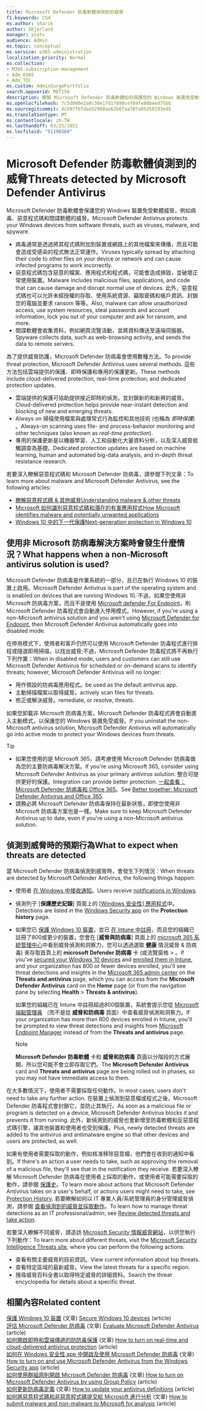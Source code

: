 ```yaml
---
title: Microsoft Defender 防毒軟體偵測到的威脅
f1.keywords: CSH
ms.author: sharik
author: SKjerland
manager: scotv
audience: Admin
ms.topic: conceptual
ms.service: o365-administration
localization_priority: Normal
ms.collection:
- M365-subscription-management
- Adm_O365
- Adm_TOC
ms.custom: AdminSurgePortfolio
search.appverid: MET150
description: 瞭解 Microsoft Defender 防毒軟體如何保護您的 Windows 裝置免受軟體威脅（如病毒、惡意程式碼和間諜軟體的威脅）。
ms.openlocfilehash: 7c5d000e2a8c30e17d1f890cef69fe88beed75bb
ms.sourcegitcommit: dcb97fbfdae52960ae62b6faa707a05358193ed5
ms.translationtype: MT
ms.contentlocale: zh-TW
ms.lasthandoff: 03/25/2021
ms.locfileid: "51198360"
---
```

# <a name="threats-detected-by-microsoft-defender-antivirus"></a><span data-ttu-id="0c1f2-103">Microsoft Defender 防毒軟體偵測到的威脅</span><span class="sxs-lookup"><span data-stu-id="0c1f2-103">Threats detected by Microsoft Defender Antivirus</span></span>

<span data-ttu-id="0c1f2-104">Microsoft Defender 防毒軟體會保護您的 Windows 裝置免受軟體威脅，例如病毒、惡意程式碼和間諜軟體的威脅。</span><span class="sxs-lookup"><span data-stu-id="0c1f2-104">Microsoft Defender Antivirus protects your Windows devices from software threats, such as viruses, malware, and spyware.</span></span>

- <span data-ttu-id="0c1f2-105">病毒通常是透過將其程式碼附加到裝置或網路上的其他檔案來傳播，而且可能會造成受感染的程式無法正常運作。</span><span class="sxs-lookup"><span data-stu-id="0c1f2-105">Viruses typically spread by attaching their code to other files on your device or network and can cause infected programs to work incorrectly.</span></span>
- <span data-ttu-id="0c1f2-106">惡意程式碼包含惡意的檔案、應用程式和程式碼，可能會造成損毀，並破壞正常使用裝置。</span><span class="sxs-lookup"><span data-stu-id="0c1f2-106">Malware includes malicious files, applications, and code that can cause damage and disrupt normal use of devices.</span></span> <span data-ttu-id="0c1f2-107">此外，惡意程式碼也可以允許未經授權的存取、使用系統資源、竊取密碼和帳戶資訊、封鎖您的電腦並要求 ransom 等等。</span><span class="sxs-lookup"><span data-stu-id="0c1f2-107">Also, malware can allow unauthorized access, use system resources, steal passwords and account information, lock you out of your computer and ask for ransom, and more.</span></span>
- <span data-ttu-id="0c1f2-108">間諜軟體會收集資料，例如網頁流覽活動，並將資料傳送至遠端伺服器。</span><span class="sxs-lookup"><span data-stu-id="0c1f2-108">Spyware collects data, such as web-browsing activity, and sends the data to remote servers.</span></span>
 
<span data-ttu-id="0c1f2-109">為了提供威脅防護，Microsoft Defender 防病毒會使用數種方法。</span><span class="sxs-lookup"><span data-stu-id="0c1f2-109">To provide threat protection, Microsoft Defender Antivirus uses several methods.</span></span> <span data-ttu-id="0c1f2-110">這些方法包括雲端提供的保護、即時保護和專用的保護更新。</span><span class="sxs-lookup"><span data-stu-id="0c1f2-110">These methods include cloud-delivered protection, real-time protection, and dedicated protection updates.</span></span>

- <span data-ttu-id="0c1f2-111">雲端提供的保護可協助提供接近即時的偵測，並封鎖新的和新興的威脅。</span><span class="sxs-lookup"><span data-stu-id="0c1f2-111">Cloud-delivered protection helps provide near-instant detection and blocking of new and emerging threats.</span></span>
- <span data-ttu-id="0c1f2-112">Always on 掃描使用檔案與處理常式行為監控和其他技術 (也稱為 *即時保護*) 。</span><span class="sxs-lookup"><span data-stu-id="0c1f2-112">Always-on scanning uses file- and process-behavior monitoring and other techniques (also known as *real-time protection*).</span></span>
- <span data-ttu-id="0c1f2-113">專用的保護更新是以機器學習、人工和自動化大量資料分析，以及深入威脅抵觸調查為基礎。</span><span class="sxs-lookup"><span data-stu-id="0c1f2-113">Dedicated protection updates are based on machine learning, human and automated big-data analysis, and in-depth threat resistance research.</span></span> 

<span data-ttu-id="0c1f2-114">若要深入瞭解惡意程式碼和 Microsoft Defender 防病毒，請參閱下列文章：</span><span class="sxs-lookup"><span data-stu-id="0c1f2-114">To learn more about malware and Microsoft Defender Antivirus, see the following articles:</span></span> 

- [<span data-ttu-id="0c1f2-115">瞭解惡意程式碼 & 其他威脅</span><span class="sxs-lookup"><span data-stu-id="0c1f2-115">Understanding malware & other threats</span></span>](/windows/security/threat-protection/intelligence/understanding-malware)
- [<span data-ttu-id="0c1f2-116">Microsoft 如何識別惡意程式碼和潛在的有害應用程式</span><span class="sxs-lookup"><span data-stu-id="0c1f2-116">How Microsoft identifies malware and potentially unwanted applications</span></span>](/windows/security/threat-protection/intelligence/criteria)
- [<span data-ttu-id="0c1f2-117">Windows 10 中的下一代保護</span><span class="sxs-lookup"><span data-stu-id="0c1f2-117">Next-generation protection in Windows 10</span></span>](/windows/security/threat-protection/microsoft-defender-antivirus/microsoft-defender-antivirus-in-windows-10)

## <a name="what-happens-when-a-non-microsoft-antivirus-solution-is-used"></a><span data-ttu-id="0c1f2-118">使用非 Microsoft 防病毒解決方案時會發生什麼情況？</span><span class="sxs-lookup"><span data-stu-id="0c1f2-118">What happens when a non-Microsoft antivirus solution is used?</span></span> 

<span data-ttu-id="0c1f2-119">Microsoft Defender 防病毒是作業系統的一部分，且已在執行 Windows 10 的裝置上啟用。</span><span class="sxs-lookup"><span data-stu-id="0c1f2-119">Microsoft Defender Antivirus is part of the operating system and is enabled on devices that are running Windows 10.</span></span> <span data-ttu-id="0c1f2-120">不過，如果您使用非 Microsoft 防病毒方案，而且不是使用 [Microsoft defender For Endpoint](/windows/security/threat-protection/microsoft-defender-atp/microsoft-defender-advanced-threat-protection)，則 Microsoft Defender 防毒程式會自動進入停用模式。</span><span class="sxs-lookup"><span data-stu-id="0c1f2-120">However, if you're using a non-Microsoft antivirus solution and you aren't using [Microsoft Defender for Endpoint](/windows/security/threat-protection/microsoft-defender-atp/microsoft-defender-advanced-threat-protection), then Microsoft Defender Antivirus automatically goes into disabled mode.</span></span>  

<span data-ttu-id="0c1f2-121">在停用模式下，使用者和客戶仍然可以使用 Microsoft Defender 防毒程式進行排程或隨選即用掃描，以找出威脅;不過，Microsoft Defender 防毒程式將不再執行下列作業：</span><span class="sxs-lookup"><span data-stu-id="0c1f2-121">When in disabled mode, users and customers can still use Microsoft Defender Antivirus for scheduled or on-demand scans to identify threats; however, Microsoft Defender Antivirus will no longer:</span></span>

- <span data-ttu-id="0c1f2-122">用作預設的防病毒應用程式。</span><span class="sxs-lookup"><span data-stu-id="0c1f2-122">be used as the default antivirus app.</span></span>
- <span data-ttu-id="0c1f2-123">主動掃描檔案以取得威脅。</span><span class="sxs-lookup"><span data-stu-id="0c1f2-123">actively scan files for threats.</span></span>
- <span data-ttu-id="0c1f2-124">修正或解決威脅。</span><span class="sxs-lookup"><span data-stu-id="0c1f2-124">remediate, or resolve, threats.</span></span>

<span data-ttu-id="0c1f2-125">如果您卸載非 Microsoft 防病毒方案，Microsoft Defender 防毒程式將會自動進入主動模式，以保護您的 Windows 裝置免受威脅。</span><span class="sxs-lookup"><span data-stu-id="0c1f2-125">If you uninstall the non-Microsoft antivirus solution, Microsoft Defender Antivirus will automatically go into active mode to protect your Windows devices from threats.</span></span>

> [!TIP]
> - <span data-ttu-id="0c1f2-126">如果您使用的是 Microsoft 365，請考慮使用 Microsoft Defender 防病毒做為您的主要防病毒解決方案。</span><span class="sxs-lookup"><span data-stu-id="0c1f2-126">If you're using Microsoft 365, consider using Microsoft Defender Antivirus as your primary antivirus solution.</span></span> <span data-ttu-id="0c1f2-127">整合可提供更好的保護。</span><span class="sxs-lookup"><span data-stu-id="0c1f2-127">Integration can provide better protection.</span></span> <span data-ttu-id="0c1f2-128">[一起查看： Microsoft Defender 防病毒和 Office 365](/windows/security/threat-protection/microsoft-defender-antivirus/office-365-microsoft-defender-antivirus)。</span><span class="sxs-lookup"><span data-stu-id="0c1f2-128">See [Better together: Microsoft Defender Antivirus and Office 365](/windows/security/threat-protection/microsoft-defender-antivirus/office-365-microsoft-defender-antivirus).</span></span>
> - <span data-ttu-id="0c1f2-129">請務必將 Microsoft Defender 防病毒保持在最新狀態，即使您使用非 Microsoft 防病毒方案也是一樣。</span><span class="sxs-lookup"><span data-stu-id="0c1f2-129">Make sure to keep Microsoft Defender Antivirus up to date, even if you're using a non-Microsoft antivirus solution.</span></span>

## <a name="what-to-expect-when-threats-are-detected"></a><span data-ttu-id="0c1f2-130">偵測到威脅時的預期行為</span><span class="sxs-lookup"><span data-stu-id="0c1f2-130">What to expect when threats are detected</span></span>

<span data-ttu-id="0c1f2-131">當 Microsoft Defender 防病毒偵測到威脅時，會發生下列情況：</span><span class="sxs-lookup"><span data-stu-id="0c1f2-131">When threats are detected by Microsoft Defender Antivirus, the following things happen:</span></span>

- <span data-ttu-id="0c1f2-132">使用者 [在 Windows 中接收通知](https://support.microsoft.com/windows/8942c744-6198-fe56-4639-34320cf9444e)。</span><span class="sxs-lookup"><span data-stu-id="0c1f2-132">Users receive [notifications in Windows](https://support.microsoft.com/windows/8942c744-6198-fe56-4639-34320cf9444e).</span></span> 
- <span data-ttu-id="0c1f2-133">偵測列于 [**保護歷史記錄**] 頁面上的 [ [Windows 安全性] 應用程式](/windows/security/threat-protection/windows-defender-security-center/windows-defender-security-center)中。</span><span class="sxs-lookup"><span data-stu-id="0c1f2-133">Detections are listed in the [Windows Security app](/windows/security/threat-protection/windows-defender-security-center/windows-defender-security-center) on the **Protection history** page.</span></span>  
- <span data-ttu-id="0c1f2-134">如果您已 [保護 Windows 10 裝置](secure-win-10-pcs.md)，並已 [在 Intune 中註冊](/mem/intune/enrollment/windows-enrollment-methods)，而且您的組織已註冊了800或更少的裝置，您會在 [**威脅與防病毒**] 頁面上的 <a href="https://go.microsoft.com/fwlink/p/?linkid=2024339" target="_blank">microsoft 365 系統管理中心</a>中看到威脅偵測和洞察力，您可以透過選取 **健康** 情況威脅 & 防病毒) 來存取首頁上的 **microsoft Defender 防病毒** 卡 (或流覽窗格  >   。</span><span class="sxs-lookup"><span data-stu-id="0c1f2-134">If you've [secured your Windows 10 devices](secure-win-10-pcs.md) and [enrolled them in Intune](/mem/intune/enrollment/windows-enrollment-methods), and your organization has 800 or fewer devices enrolled, you'll see threat detections and insights in the <a href="https://go.microsoft.com/fwlink/p/?linkid=2024339" target="_blank">Microsoft 365 admin center</a> on the **Threats and antivirus** page, which you can access from the **Microsoft Defender Antivirus** card on the **Home** page (or from the navigation pane by selecting **Health** > **Threats & antivirus**).</span></span>

    <span data-ttu-id="0c1f2-135">如果您的組織已在 Intune 中註冊超過800個裝置，系統會提示您從 [Microsoft 端點管理員](/mem/endpoint-manager-overview) （而不是從 **威脅和防病毒** 頁面）中查看威脅偵測和洞察力。</span><span class="sxs-lookup"><span data-stu-id="0c1f2-135">If your organization has more than 800 devices enrolled in Intune, you'll be prompted to view threat detections and insights from [Microsoft Endpoint Manager](/mem/endpoint-manager-overview) instead of from the **Threats and antivirus** page.</span></span>
 
    > [!NOTE]
    > <span data-ttu-id="0c1f2-136">**Microsoft Defender 防毒軟體** 卡和 **威脅和防病毒** 頁面以分階段的方式展開，所以您可能不會立即存取它們。</span><span class="sxs-lookup"><span data-stu-id="0c1f2-136">The **Microsoft Defender Antivirus** card and **Threats and antivirus** page are being rolled out in phases, so you may not have immediate access to them.</span></span>

<span data-ttu-id="0c1f2-137">在大多數情況下，使用者不需要採取任何動作。</span><span class="sxs-lookup"><span data-stu-id="0c1f2-137">In most cases, users don't need to take any further action.</span></span> <span data-ttu-id="0c1f2-138">在裝置上偵測到惡意檔或程式之後，Microsoft Defender 防毒程式會封鎖它，並防止其執行。</span><span class="sxs-lookup"><span data-stu-id="0c1f2-138">As soon as a malicious file or program is detected on a device, Microsoft Defender Antivirus blocks it and prevents it from running.</span></span> <span data-ttu-id="0c1f2-139">此外，新偵測到的威脅也會新增至防毒軟體和反惡意程式碼引擎，讓其他裝置和使用者也受到保護。</span><span class="sxs-lookup"><span data-stu-id="0c1f2-139">Plus, newly detected threats are added to the antivirus and antimalware engine so that other devices and users are protected, as well.</span></span>  

<span data-ttu-id="0c1f2-140">如果有使用者需要採取的動作，例如核准移除惡意檔，他們會在收到的通知中看到。</span><span class="sxs-lookup"><span data-stu-id="0c1f2-140">If there's an action a user needs to take, such as approving the removal of a malicious file, they'll see that in the notification they receive.</span></span> <span data-ttu-id="0c1f2-141">若要深入瞭解 Microsoft Defender 防病毒在使用者上採取的動作，或使用者可能需要採取的動作，請參閱 [保護史](https://support.microsoft.com/office/f1e5fd95-09b4-46d1-b8c7-1059a1e09708)。</span><span class="sxs-lookup"><span data-stu-id="0c1f2-141">To learn more about actions that Microsoft Defender Antivirus takes on a user's behalf, or actions users might need to take, see [Protection History](https://support.microsoft.com/office/f1e5fd95-09b4-46d1-b8c7-1059a1e09708).</span></span> <span data-ttu-id="0c1f2-142">若要瞭解如何以 IT 專業人員/系統管理員的身分管理威脅偵測，請參閱 [查看偵測到的威脅並採取動作](review-threats-take-action.md)。</span><span class="sxs-lookup"><span data-stu-id="0c1f2-142">To learn how to manage threat detections as an IT professional/admin, see [Review detected threats and take action](review-threats-take-action.md).</span></span>

<span data-ttu-id="0c1f2-143">若要深入瞭解不同威脅，請造訪 <a href="https://www.microsoft.com/wdsi/threats" target="_blank">Microsoft Security 情報威脅網站</a>，以供您執行下列動作：</span><span class="sxs-lookup"><span data-stu-id="0c1f2-143">To learn more about different threats, visit the <a href="https://www.microsoft.com/wdsi/threats" target="_blank">Microsoft Security Intelligence Threats site</a>, where you can perform the following actions:</span></span> 

- <span data-ttu-id="0c1f2-144">查看有關主要威脅的目前資訊。</span><span class="sxs-lookup"><span data-stu-id="0c1f2-144">View current information about top threats.</span></span>
- <span data-ttu-id="0c1f2-145">查看特定區域的最新威脅。</span><span class="sxs-lookup"><span data-stu-id="0c1f2-145">View the latest threats for a specific region.</span></span>
- <span data-ttu-id="0c1f2-146">搜尋威脅百科全書以取得特定威脅的詳細資料。</span><span class="sxs-lookup"><span data-stu-id="0c1f2-146">Search the threat encyclopedia for details about a specific threat.</span></span>

## <a name="related-content"></a><span data-ttu-id="0c1f2-147">相關內容</span><span class="sxs-lookup"><span data-stu-id="0c1f2-147">Related content</span></span>

<span data-ttu-id="0c1f2-148">[保護 Windows 10 裝置](secure-windows-10-devices.md) (文章) </span><span class="sxs-lookup"><span data-stu-id="0c1f2-148">[Secure Windows 10 devices](secure-windows-10-devices.md) (article)</span></span>\
<span data-ttu-id="0c1f2-149">[評估 Microsoft Defender 防病毒](/windows/security/threat-protection/microsoft-defender-antivirus/evaluate-microsoft-defender-antivirus) (文章) </span><span class="sxs-lookup"><span data-stu-id="0c1f2-149">[Evaluate Microsoft Defender Antivirus](/windows/security/threat-protection/microsoft-defender-antivirus/evaluate-microsoft-defender-antivirus) (article)</span></span>\
<span data-ttu-id="0c1f2-150">[如何開啟即時和雲端傳遞的防防毒保護](/mem/intune/user-help/turn-on-defender-windows#turn-on-real-time-and-cloud-delivered-protection) (文章) </span><span class="sxs-lookup"><span data-stu-id="0c1f2-150">[How to turn on real-time and cloud-delivered antivirus protection](/mem/intune/user-help/turn-on-defender-windows#turn-on-real-time-and-cloud-delivered-protection) (article)</span></span>\
<span data-ttu-id="0c1f2-151">[如何在 Windows 安全性 app 中開啟及使用 Microsoft Defender 防病毒](/windows/security/threat-protection/microsoft-defender-antivirus/microsoft-defender-security-center-antivirus) (文章) </span><span class="sxs-lookup"><span data-stu-id="0c1f2-151">[How to turn on and use Microsoft Defender Antivirus from the Windows Security app](/windows/security/threat-protection/microsoft-defender-antivirus/microsoft-defender-security-center-antivirus) (article)</span></span>\
<span data-ttu-id="0c1f2-152">[如何使用群組原則開啟 Microsoft Defender 防病毒](/mem/intune/user-help/turn-on-defender-windows#turn-on-windows-defender) (文章) </span><span class="sxs-lookup"><span data-stu-id="0c1f2-152">[How to turn on Microsoft Defender Antivirus by using Group Policy](/mem/intune/user-help/turn-on-defender-windows#turn-on-windows-defender) (article)</span></span>\
<span data-ttu-id="0c1f2-153">[如何更新防病毒定義](/mem/intune/user-help/turn-on-defender-windows#update-your-antivirus-definitions) (文章) </span><span class="sxs-lookup"><span data-stu-id="0c1f2-153">[How to update your antivirus definitions](/mem/intune/user-help/turn-on-defender-windows#update-your-antivirus-definitions) (article)</span></span>\
<span data-ttu-id="0c1f2-154">[如何將惡意程式碼和非惡意程式碼提交給 Microsoft 進行分析](/microsoft-365/security/office-365-security/submitting-malware-and-non-malware-to-microsoft-for-analysis) (文章) </span><span class="sxs-lookup"><span data-stu-id="0c1f2-154">[How to submit malware and non-malware to Microsoft for analysis](/microsoft-365/security/office-365-security/submitting-malware-and-non-malware-to-microsoft-for-analysis) (article)</span></span>
